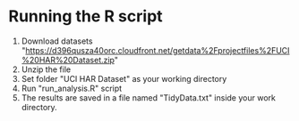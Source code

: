 # Running the R script

1. Download datasets "https://d396qusza40orc.cloudfront.net/getdata%2Fprojectfiles%2FUCI%20HAR%20Dataset.zip"
2. Unzip the file 
3. Set folder "UCI HAR Dataset" as your working directory
4. Run "run_analysis.R" script
3. The results are saved in a file named "TidyData.txt" inside your work directory.
